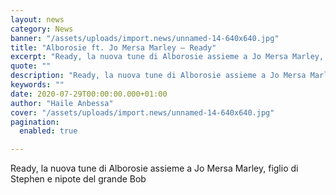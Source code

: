 ```yaml
---
layout: news
category: News
banner: "/assets/uploads/import.news/unnamed-14-640x640.jpg"
title: "Alborosie ft. Jo Mersa Marley – Ready"
excerpt: "Ready, la nuova tune di Alborosie assieme a Jo Mersa Marley, figlio di Stephen e nipote del grande Bob"
quote: ""
description: "Ready, la nuova tune di Alborosie assieme a Jo Mersa Marley, figlio di Stephen e nipote del grande Bob"
keywords: ""
date: 2020-07-29T00:00:00.000+01:00
author: "Haile Anbessa"
cover: "/assets/uploads/import.news/unnamed-14-640x640.jpg"
pagination:
  enabled: true

---
```


Ready, la nuova tune di Alborosie assieme a Jo Mersa Marley, figlio di Stephen e nipote del grande Bob